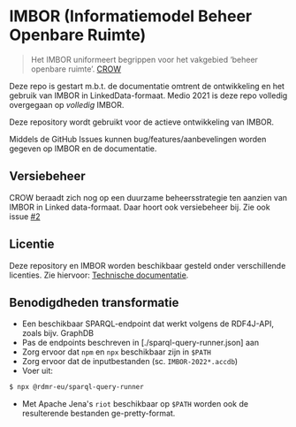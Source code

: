 # IMBOR (Informatiemodel Beheer Openbare Ruimte)

> Het IMBOR uniformeert begrippen voor het vakgebied ‘beheer openbare ruimte’. 
> [CROW](https://www.crow.nl/thema-s/management-openbare-ruimte/imbor/over-imbor)

Deze repo is gestart m.b.t. de documentatie omtrent de ontwikkeling en het gebruik van IMBOR in LinkedData-formaat. 
Medio 2021 is deze repo volledig overgegaan op _volledig_ IMBOR.

Deze repository wordt gebruikt voor de actieve ontwikkeling van IMBOR. 

Middels de GitHub Issues kunnen bug/features/aanbevelingen worden gegeven op IMBOR en de documentatie.

## Versiebeheer

CROW beraadt zich nog op een duurzame beheersstrategie ten aanzien van IMBOR in Linked data-formaat. 
Daar hoort ook versiebeheer bij. Zie ook issue [#2](https://github.com/Stichting-CROW/imbor/issues/2)

## Licentie

Deze repository en IMBOR worden beschikbaar gesteld onder verschillende licenties. Zie hiervoor: [Technische documentatie](https://docs.crow.nl/imbor/techdoc/licenties).

## Benodigdheden transformatie

- Een beschikbaar SPARQL-endpoint dat werkt volgens de RDF4J-API, zoals bijv. GraphDB
- Pas de endpoints beschreven in [./sparql-query-runner.json] aan
- Zorg ervoor dat `npm` en `npx` beschikbaar zijn in `$PATH`
- Zorg ervoor dat de inputbestanden (sc. `IMBOR-2022*.accdb`)
- Voer uit: 

```sh
$ npx @rdmr-eu/sparql-query-runner
```

- Met Apache Jena's `riot` beschikbaar op `$PATH` worden ook de resulterende bestanden ge-pretty-format.
